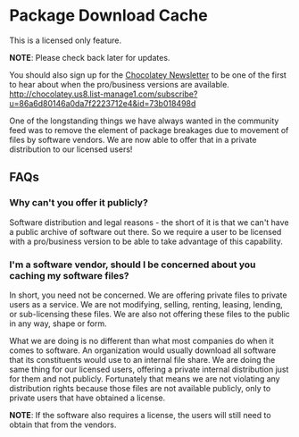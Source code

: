# Package Download Cache

This is a licensed only feature.

**NOTE**: Please check back later for updates.

You should also sign up for the [Chocolatey Newsletter](http://chocolatey.us8.list-manage1.com/subscribe?u=86a6d80146a0da7f2223712e4&id=73b018498d) to be one of the first to hear about when the pro/business versions are available. http://chocolatey.us8.list-manage1.com/subscribe?u=86a6d80146a0da7f2223712e4&id=73b018498d

One of the longstanding things we have always wanted in the community feed was to remove the element of package breakages due to movement of files by software vendors. We are now able to offer that in a private distribution to our licensed users!

## FAQs
### Why can't you offer it publicly? 
Software distribution and legal reasons - the short of it is that we can't have a public archive of software out there. So we require a user to be licensed with a pro/business version to be able to take advantage of this capability.

### I'm a software vendor, should I be concerned about you caching my software files?
In short, you need not be concerned. We are offering private files to private users as a service. We are not modifying, selling, renting, leasing, lending, or sub-licensing these files. We are also not offering these files to the public in any way, shape or form.

What we are doing is no different than what most companies do when it comes to software. An organization would usually download all software that its constituents would use to an internal file share. We are doing the same thing for our licensed users, offering a private internal distribution just for them and not publicly. Fortunately that means we are not violating any distribution rights because those files are not available publicly, only to private users that have obtained a license.

**NOTE**: If the software also requires a license, the users will still need to obtain that from the vendors.
